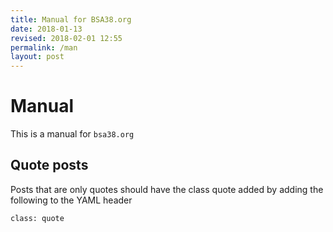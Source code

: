 ```yaml
---
title: Manual for BSA38.org
date: 2018-01-13
revised: 2018-02-01 12:55 
permalink: /man
layout: post
---
```


Manual
=================

This is a manual for `bsa38.org`


Quote posts
-----------------

Posts that are only quotes should have the class quote added by adding the following to the YAML header

    class: quote
